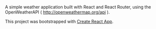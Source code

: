 A simple weather application built with React and React Router, using the OpenWeatherAPI ( http://openweathermap.org/api ).

This project was bootstrapped with [Create React App](https://github.com/facebookincubator/create-react-app).

